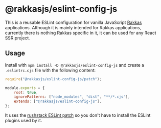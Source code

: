 # @rakkasjs/eslint-config-js

This is a reusable ESLint configuration for vanilla JavaScript [Rakkas](https://rakkasjs.org) applications. Although it is mainly intended for Rakkas applications, currently there is nothing Rakkas specific in it, it can be used for any React SSR project.

## Usage

Install with `npm install -D @rakkasjs/eslint-config-js` and create a `.eslintrc.cjs` file with the following content:

```js
require("@rakkasjs/eslint-config-js/patch");

module.exports = {
	root: true,
	ignorePatterns: ["node_modules", "dist", "**/*.cjs"],
	extends: ["@rakkasjs/eslint-config-js"],
};
```

It uses the [rushstack ESLint patch](https://www.npmjs.com/package/@rushstack/eslint-patch) so you don't have to install the ESLint plugins used by it.
